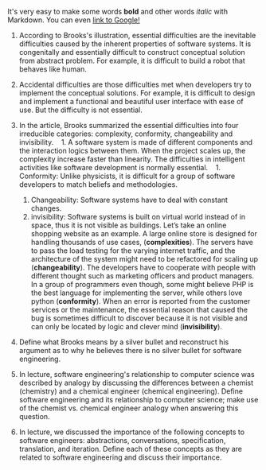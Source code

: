 It's very easy to make some words **bold** and other words *italic* with Markdown. You can even [link to Google!](http://google.com)

1. According to Brooks's illustration, essential difficulties are the inevitable difficulties caused by the inherent properties of software systems. It is congenitally and essentially difficult to construct conceptual solution from abstract problem. For example, it is difficult to build a robot that behaves like human.

1. Accidental difficulties are those difficulties met when developers try to implement the conceptual solutions. For example, it is difficult to design and implement a functional and beautiful user interface with ease of use. But the difficulty is not essential.

1. In the article, Brooks summarized the essential difficulties into four irreducible categories: complexity, conformity, changeability and invisibility. 
    1. A software system is made of different components and the interaction logics between them. When the project scales up, the complexity increase faster than linearity. The difficulties in intelligent activities like software development is normally essential.
    1. Conformity: Unlike physicists, it is difficult for a group of software developers to match beliefs and methodologies. 
    1. Changeability: Software systems have to deal with constant changes. 
    1. invisibility: Software systems is built on virtual world instead of in space, thus it is not visible as buildings.
  Let’s take an online shopping website as an example. A large online store is designed for handling thousands of use cases, (**complexities**). The servers have to pass the load testing for the varying internet traffic, and the architecture of the system might need to be refactored for scaling up (**changeability**). The developers have to cooperate with people with different thought such as marketing officers and product managers. In a group of programmers even though, some might believe PHP is the best language for implementing the server, while others love python (**conformity**). When an error is reported from the customer services or the maintenance, the essential reason that caused the bug is sometimes difficult to discover because it is not visible and can only be located by logic and clever mind (**invisibility**).

1. Define what Brooks means by a silver bullet and reconstruct his argument as to why he believes there is no silver bullet for software engineering.
1. In lecture, software engineering's relationship to computer science was described by analogy by discussing the differences between a chemist (chemistry) and a chemical engineer (chemical engineering). Define software engineering and its relationship to computer science; make use of the chemist vs. chemical engineer analogy when answering this question.
1. In lecture, we discussed the importance of the following concepts to software engineers: abstractions, conversations, specification, translation, and iteration. Define each of these concepts as they are related to software engineering and discuss their importance.

